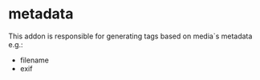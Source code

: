 # metadata
This addon is responsible for generating tags based on media`s metadata e.g.:

- filename
- exif
